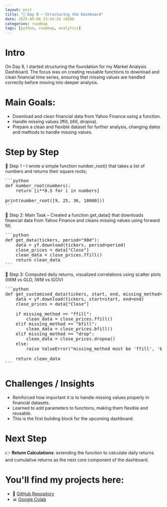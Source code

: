 ```yaml
---
layout: post
title: "📖 Day 8 – Structuring the Dashboard"
date: 2025-09-06 23:54:24 +0200
categories: roadmap
tags: [python, roadmap, analytics]
---
```


# Intro

On Day 8, I started structuring the foundation for my Market Analysis Dashboard.
The focus was on creating reusable functions to download and clean financial time series, ensuring that missing values are handled correctly before moving into deeper analysis.

# Main Goals:

- Download and clean financial data from Yahoo Finance using a function.
- Handle missing values (ffill, bfill, dropna).
- Prepare a clean and flexible dataset for further analysis, changing dates and methods to handle missing values.

# Step by Step

📍 Step 1 – I wrote a simple function number_root() that takes a list of numbers and returns their square roots;

<pre>
```python
def number_root(numbers):
    return [i**0.5 for i in numbers]

print(number_root([9, 25, 36, 10000]))
```
</pre>

📍 Step 2: Main Task – Created a function get_data() that downloads financial data from Yahoo Finance and cleans missing values using forward fill;
<pre>
```python
def get_data(tickers, period="90d"):
    data = yf.download(tickers, period=period)
    close_prices = data["Close"]
    clean_data = close_prices.ffill()
    return clean_data
```
</pre>

📍 Step 3: Computed daily returns, visualized correlations using scatter plots (IWM vs GLD, IWM vs IGOV)
<pre>
```python
def get_customised_data(tickers, start, end, missing_method="ffill"):
    data = yf.download(tickers, start=start, end=end)
    close_prices = data["Close"]

    if missing_method == "ffill":
        clean_data = close_prices.ffill()
    elif missing_method == "bfill":
        clean_data = close_prices.bfill()
    elif missing_method == "drop":
        clean_data = close_prices.dropna()
    else:
        raise ValueError("missing_method must be 'ffill', 'bfill' or 'drop'")

    return clean_data
```
</pre>


# Challenges / Insights

- Reinforced how important it is to handle missing values properly in financial datasets.
- Learned to add parameters to functions, making them flexible and reusable.
- This is the first building block for the upcoming dashboard.


# Next Step
👉 **Return Calculations**: extending the function to calculate daily returns and cumulative returns as the next core component of the dashboard.

# You'll find my projects here:
- 🔗 [GitHub Repository](https://github.com/DLPietro/learning-roadmap)
- 📊 [Google Colab](https://colab.research.google.com/github/DLPietro/learning-roadmap/blob/main/notebooks/day_8.ipynb)
